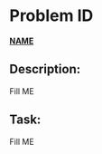 # Problem ID

[**NAME**](https://projecteuler.net/problem=ID)

## Description:
Fill ME

## Task:
Fill ME

